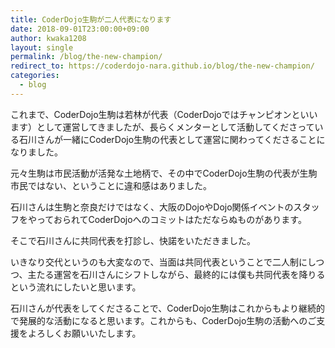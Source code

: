 ```yaml
---
title: CoderDojo生駒が二人代表になります
date: 2018-09-01T23:00:00+09:00
author: kwaka1208
layout: single
permalink: /blog/the-new-champion/
redirect_to: https://coderdojo-nara.github.io/blog/the-new-champion/
categories:
  - blog
---
```

これまで、CoderDojo生駒は若林が代表（CoderDojoではチャンピオンといいます）として運営してきましたが、長らくメンターとして活動してくださっている石川さんが一緒にCoderDojo生駒の代表として運営に関わってくださることになりました。

元々生駒は市民活動が活発な土地柄で、その中でCoderDojo生駒の代表が生駒市民ではない、ということに違和感はありました。

石川さんは生駒と奈良だけではなく、大阪のDojoやDojo関係イベントのスタッフをやっておられてCoderDojoへのコミットはただならぬものがあります。

そこで石川さんに共同代表を打診し、快諾をいただきました。

いきなり交代というのも大変なので、当面は共同代表ということで二人制にしつつ、主たる運営を石川さんにシフトしながら、最終的には僕も共同代表を降りるという流れにしたいと思います。

石川さんが代表をしてくださることで、CoderDojo生駒はこれからもより継続的で発展的な活動になると思います。これからも、CoderDojo生駒の活動へのご支援をよろしくお願いいたします。
